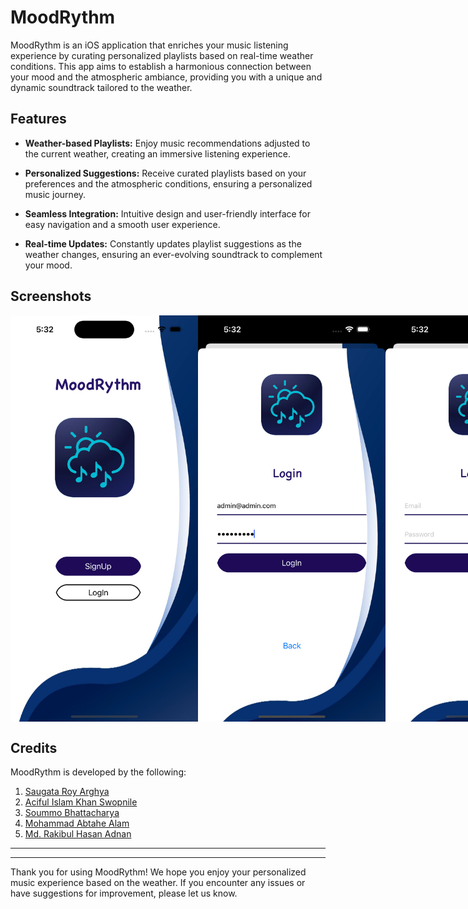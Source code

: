 # MoodRythm

MoodRythm is an iOS application that enriches your music listening experience by curating personalized playlists based on real-time weather conditions. This app aims to establish a harmonious connection between your mood and the atmospheric ambiance, providing you with a unique and dynamic soundtrack tailored to the weather.

## Features

- **Weather-based Playlists:** Enjoy music recommendations adjusted to the current weather, creating an immersive listening experience.
  
- **Personalized Suggestions:** Receive curated playlists based on your preferences and the atmospheric conditions, ensuring a personalized music journey.

- **Seamless Integration:** Intuitive design and user-friendly interface for easy navigation and a smooth user experience.

- **Real-time Updates:** Constantly updates playlist suggestions as the weather changes, ensuring an ever-evolving soundtrack to complement your mood.

## Screenshots

<div style="display:flex;">
  <img src="screenshots/main_page.png" alt="Main Page" width="300"/>
  <img src="screenshots/register.png" alt="Register Screen" width="300"/>
  <img src="screenshots/login.png" alt="Sign In Page" width="300"/>
  <img src="screenshots/Simulator Screenshot - iPhone 15 Pro - 2023-11-27 at 17.32.38" alt="Register Screen" width="300"/>
  <img src="screenshots/weather_view.png" alt="Recycle View " width="300"/>
  <img src="screenshots/music_rec_back.png" alt="Dashboard" width="300"/>
  <img src="screenshots/music_player.png" alt="User Profile" width="300"/>
  <img src="screenshots/music_player2.png" alt="Update user profile" width="300"/>
</div>


## Credits

MoodRythm is developed by the following:

1. [Saugata Roy Arghya](https://github.com/saugataroyarghya)
2. [Aciful Islam Khan Swopnile](https://github.com/Elin-powS)
3. [Soummo Bhattacharya](https://github.com/SoummoSsj)
4. [Mohammad Abtahe Alam](https://github.com/Abtahe103)
5. [Md. Rakibul Hasan Adnan](https://github.com/RakibHasan106)

---

---

Thank you for using MoodRythm! We hope you enjoy your personalized music experience based on the weather. If you encounter any issues or have suggestions for improvement, please let us know.

